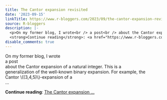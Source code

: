 ```yaml
---
title: The Cantor expansion revisited
date: '2023-09-15'
linkTitle: https://www.r-bloggers.com/2023/09/the-cantor-expansion-revisited/
source: R-bloggers
description: |-
  <p>On my former blog, I wrote<br /> a post<br /> about the Cantor expansion of a natural integer. This is a<br /> generalization of the well-known binary expansion. For example, the<br /> Cantor \((3,4,5)\)-expansion of a<br /> ...</p>
  <strong>Continue reading</strong>: <a href="https://www.r-bloggers.com/2023/09/the-cantor-expansion-revisited/">The Cantor expansion ...
disable_comments: true
---
```

<p>On my former blog, I wrote<br /> a post<br /> about the Cantor expansion of a natural integer. This is a<br /> generalization of the well-known binary expansion. For example, the<br /> Cantor \((3,4,5)\)-expansion of a<br /> ...</p>
<strong>Continue reading</strong>: <a href="https://www.r-bloggers.com/2023/09/the-cantor-expansion-revisited/">The Cantor expansion ...